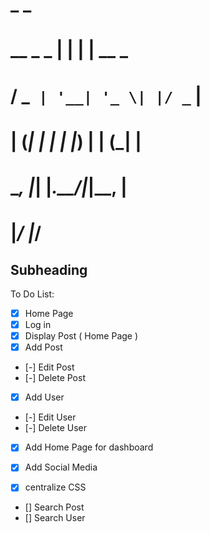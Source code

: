 #             _     _       
#   __ _ _ __| |__ | | __ _ 
#  / _` | '__| '_ \| |/ _` |
# | (_| | |  | |_) | | (_| |
#  \__, |_|  |_.__/|_|\__, |
#  |___/              |___/ 

## Subheading

To Do List:
+ [x] Home Page
+ [x] Log in
+ [x] Display Post ( Home Page )
+ [x] Add Post
+ [-] Edit Post
+ [-] Delete Post
+ [x] Add User
+ [-] Edit User
+ [-] Delete User

+ [x] Add Home Page for dashboard
+ [x] Add Social Media 

+ [x] centralize CSS

- [] Search Post
- [] Search User
